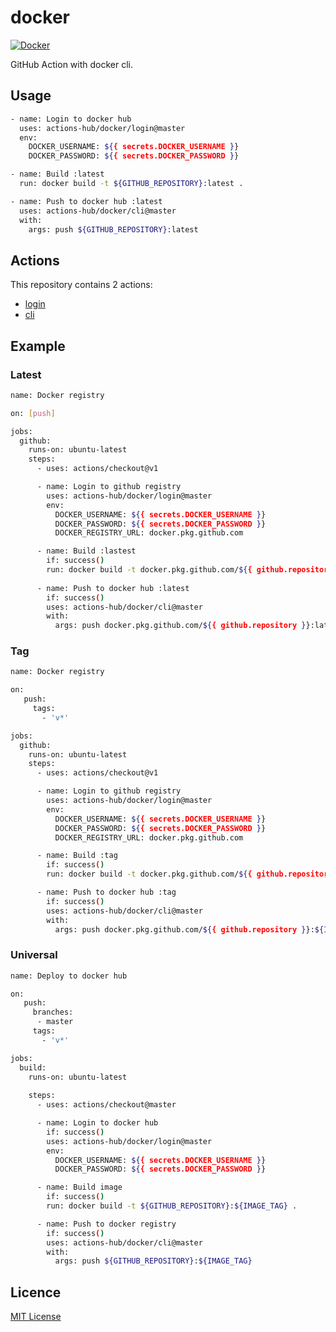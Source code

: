 # docker

[![Docker](https://serhiy.s3.eu-central-1.amazonaws.com/Github_repo/docker/horizontal-logo-monochromatic-white.png)](https://www.docker.com)

GitHub Action with docker cli.

## Usage
```bash
- name: Login to docker hub
  uses: actions-hub/docker/login@master
  env:
    DOCKER_USERNAME: ${{ secrets.DOCKER_USERNAME }}
    DOCKER_PASSWORD: ${{ secrets.DOCKER_PASSWORD }}

- name: Build :latest
  run: docker build -t ${GITHUB_REPOSITORY}:latest .

- name: Push to docker hub :latest
  uses: actions-hub/docker/cli@master
  with:
    args: push ${GITHUB_REPOSITORY}:latest
```

## Actions

This repository contains 2 actions:  

- [login](https://github.com/actions-hub/docker/tree/master/login)
- [cli](https://github.com/actions-hub/docker/tree/master/cli)

## Example

### Latest
```bash
name: Docker registry

on: [push]

jobs:
  github:
    runs-on: ubuntu-latest    
    steps:
      - uses: actions/checkout@v1

      - name: Login to github registry
        uses: actions-hub/docker/login@master
        env:
          DOCKER_USERNAME: ${{ secrets.DOCKER_USERNAME }}
          DOCKER_PASSWORD: ${{ secrets.DOCKER_PASSWORD }}
          DOCKER_REGISTRY_URL: docker.pkg.github.com

      - name: Build :lastest
        if: success()
        run: docker build -t docker.pkg.github.com/${{ github.repository }}/app:latest .
        
      - name: Push to docker hub :latest
        if: success()
        uses: actions-hub/docker/cli@master
        with:
          args: push docker.pkg.github.com/${{ github.repository }}:latest
```

### Tag
```bash
name: Docker registry

on: 
   push:
     tags:
       - 'v*'

jobs:
  github:
    runs-on: ubuntu-latest    
    steps:
      - uses: actions/checkout@v1

      - name: Login to github registry
        uses: actions-hub/docker/login@master
        env:
          DOCKER_USERNAME: ${{ secrets.DOCKER_USERNAME }}
          DOCKER_PASSWORD: ${{ secrets.DOCKER_PASSWORD }}
          DOCKER_REGISTRY_URL: docker.pkg.github.com

      - name: Build :tag
        if: success()
        run: docker build -t docker.pkg.github.com/${{ github.repository }}/app:${IMAGE_TAG} .

      - name: Push to docker hub :tag
        if: success()
        uses: actions-hub/docker/cli@master
        with:
          args: push docker.pkg.github.com/${{ github.repository }}:${IMAGE_TAG}
```

### Universal
```bash
name: Deploy to docker hub

on:
   push:
     branches:    
      - master
     tags:
       - 'v*'

jobs:
  build:
    runs-on: ubuntu-latest
    
    steps:
      - uses: actions/checkout@master

      - name: Login to docker hub
        if: success()
        uses: actions-hub/docker/login@master
        env:
          DOCKER_USERNAME: ${{ secrets.DOCKER_USERNAME }}
          DOCKER_PASSWORD: ${{ secrets.DOCKER_PASSWORD }}

      - name: Build image
        if: success()
        run: docker build -t ${GITHUB_REPOSITORY}:${IMAGE_TAG} .

      - name: Push to docker registry
        if: success()
        uses: actions-hub/docker/cli@master
        with:
          args: push ${GITHUB_REPOSITORY}:${IMAGE_TAG}
```

## Licence
[MIT License](https://github.com/actions-hub/docker/blob/master/LICENSE)
